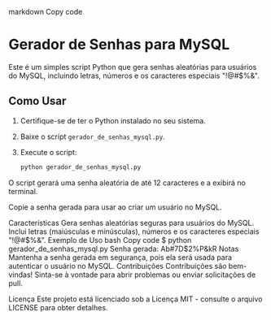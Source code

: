 markdown
Copy code
# Gerador de Senhas para MySQL

Este é um simples script Python que gera senhas aleatórias para usuários do MySQL, incluindo letras, números e os caracteres especiais "!@#$%&".

## Como Usar

1. Certifique-se de ter o Python instalado no seu sistema.
2. Baixe o script `gerador_de_senhas_mysql.py`.
3. Execute o script:

   ```bash
   python gerador_de_senhas_mysql.py
O script gerará uma senha aleatória de até 12 caracteres e a exibirá no terminal.

Copie a senha gerada para usar ao criar um usuário no MySQL.

Características
Gera senhas aleatórias seguras para usuários do MySQL.
Inclui letras (maiúsculas e minúsculas), números e os caracteres especiais "!@#$%&".
Exemplo de Uso
bash
Copy code
$ python gerador_de_senhas_mysql.py
Senha gerada: Ab#7D$2%P&kR
Notas
Mantenha a senha gerada em segurança, pois ela será usada para autenticar o usuário no MySQL.
Contribuições
Contribuições são bem-vindas! Sinta-se à vontade para abrir problemas ou enviar solicitações de pull.

Licença
Este projeto está licenciado sob a Licença MIT - consulte o arquivo LICENSE para obter detalhes.
